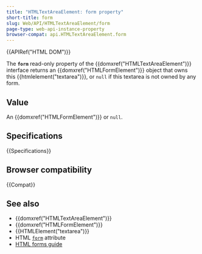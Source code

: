 ```yaml
---
title: "HTMLTextAreaElement: form property"
short-title: form
slug: Web/API/HTMLTextAreaElement/form
page-type: web-api-instance-property
browser-compat: api.HTMLTextAreaElement.form
---
```


{{APIRef("HTML DOM")}}

The **`form`** read-only property of the {{domxref("HTMLTextAreaElement")}} interface returns an {{domxref("HTMLFormElement")}} object that owns this {{htmlelement("textarea")}}, or `null` if this textarea is not owned by any form.

## Value

An {{domxref("HTMLFormElement")}} or `null`.

## Specifications

{{Specifications}}

## Browser compatibility

{{Compat}}

## See also

- {{domxref("HTMLTextAreaElement")}}
- {{domxref("HTMLFormElement")}}
- {{HTMLElement("textarea")}}
- HTML [`form`](/en-US/docs/Web/HTML/Reference/Element/textarea#form) attribute
- [HTML forms guide](/en-US/docs/Learn_web_development/Extensions/Forms)
